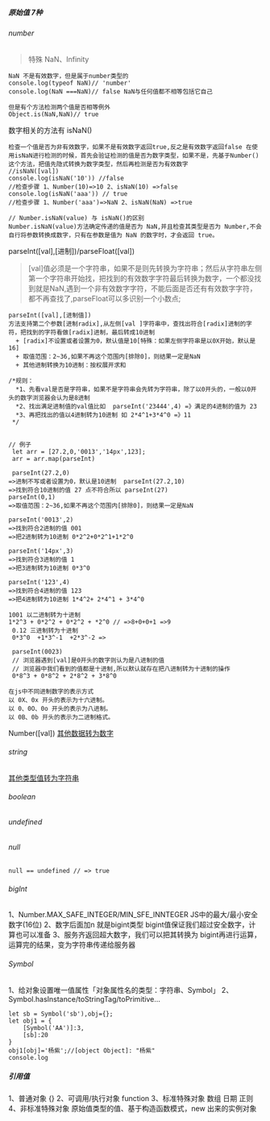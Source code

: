 ##### 原始值  7种
###### number

 > 特殊 NaN、Infinity
 ```
 NaN 不是有效数字，但是属于number类型的
console.log(typeof NaN)// 'number'
console.log(NaN ===NaN)// false NaN与任何值都不相等包括它自己

但是有个方法检测两个值是否相等例外
Object.is(NaN,NaN)// true

 ```
 数字相关的方法有
 isNaN()
 ```
检查一个值是否为非有效数字，如果不是有效数字返回true,反之是有效数字返回false 在使用isNaN进行检测的时候，首先会验证检测的值是否为数字类型，如果不是，先基于Number()这个方法，把值先隐式转换为数字类型，然后再检测是否为有效数字
 //isNaN([val])
console.log(isNaN('10')) //false
//检查步骤 1、Number(10)=>10 2、isNaN(10) =>false
console.log(isNaN('aaa')) // true
//检查步骤 1、Number('aaa')=>NaN 2、isNaN(NaN) =>true

// Number.isNaN(value) 与 isNaN()的区别
Number.isNaN(value)方法确定传递的值是否为 NaN,并且检查其类型是否为 Number,不会自行将参数转换成数字，只有在参数是值为 NaN 的数字时，才会返回 true。
 ```
 parseInt([val],[进制])/parseFloat([val])

> [val]值必须是一个字符串，如果不是则先转换为字符串；然后从字符串左侧第一个字符串开始找，把找到的有效数字字符最后转换为数字，一个都没找到就是NaN,遇到一个非有效数字字符，不能后面是否还有有效数字字符，都不再查找了,parseFloat可以多识别一个小数点;
 ```
 parseInt([val],[进制值])
 方法支持第二个参数[进制radix],从左侧[val ]字符串中，查找出符合[radix]进制的字符，把找到的字符看做[radix]进制，最后转成10进制
   + [radix]不设置或者设置为0，默认值是10[特殊：如果左侧字符串是以0X开始，默认是16]
   + 取值范围：2~36,如果不再这个范围内[排除0]，则结果一定是NaN
   + 其他进制转换为10进制：按权展开求和

 /*规则：
   *1、先看val是否是字符串，如果不是字符串会先转为字符串，除了以0开头的，一般以0开头的数字浏览器会认为是8进制
   *2、找出满足进制值的val值比如  parseInt('23444',4) =》满足的4进制的值为 23 
   *3、再把找出的值以4进制转为10进制 如 2*4^1+3*4^0 =》11
  */


 // 例子
  let arr = [27.2,0,'0013','14px',123];
  arr = arr.map(parseInt)
  
  parseInt(27.2,0)
=>进制不写或者设置为0，默认是10进制  parseInt(27.2,10)
=>找到符合10进制的值 27 点不符合所以 parseInt(27)
 parseInt(0,1)
=>取值范围：2~36,如果不再这个范围内[排除0]，则结果一定是NaN

parseInt('0013',2)
=>找到符合2进制的值 001 
=>把2进制转为10进制 0*2^2+0*2^1+1*2^0

parseInt('14px',3)
=>找到符合3进制的值 1
=>把3进制转为10进制 0*3^0

parseInt('123',4)
=>找到符合4进制的值 123
=>把4进制转为10进制 1*4^2+ 2*4^1 + 3*4^0

1001 以二进制转为十进制
1*2^3 + 0*2^2 + 0*2^2 + *2^0 // =>8+0+0+1 =>9
  0.12 三进制转为十进制
  0*3^0  +1*3^-1  +2*3^-2 =>
  
  parseInt(0023)
  // 浏览器遇到[val]是0开头的数字则认为是八进制的值
  // 浏览器中我们看到的值都是十进制,所以默认就存在把八进制转为十进制的操作
  0*8^3 + 0*8^2 + 2*8^2 + 3*8^0
  
在js中不同进制数字的表示方式
以 0X、0x 开头的表示为十六进制。
以 0、0O、0o 开头的表示为八进制。
以 0B、0b 开头的表示为二进制格式。
 ```

 Number([val]) [其他数据转为数字](https://github.com/tanxingli/2021-about-js/blob/master/%E5%85%B6%E4%BB%96%E6%95%B0%E6%8D%AE%E8%BD%AC%E4%B8%BA%E6%95%B0%E5%AD%97.md)

###### string
[其他类型值转为字符串]()
###### boolean
###### undefined
###### null
```
null == undefined // => true
```
###### bigInt
1、Number.MAX_SAFE_INTEGER/MIN_SFE_INNTEGER JS中的最大/最小安全数字(16位)
2、数字后面加n 就是bigint类型 bigint值保证我们超过安全数字，计算也可以准备
3、服务齐返回超大数字，我们可以把其转换为 bigint再进行运算，运算完的结果，变为字符串传递给服务器

###### Symbol
  1、给对象设置唯一值属性「对象属性名的类型：字符串、Symbol」
  2、Symbol.hasInstance/toStringTag/toPrimitive...

  ```
  let sb = Symbol('sb'),obj={};
  let obj1 = {
      [Symbol('AA')]:3,
      [sb]:20
  }
  obj1[obj]='杨紫';//[object Object]: "杨紫"
  console.log
  ```
##### 引用值
 1、普通对象 {}
 2、可调用/执行对象 function
 3、标准特殊对象
    数组
    日期
    正则
 4、非标准特殊对象 原始值类型的值、基于构造函数模式，new 出来的实例对象
